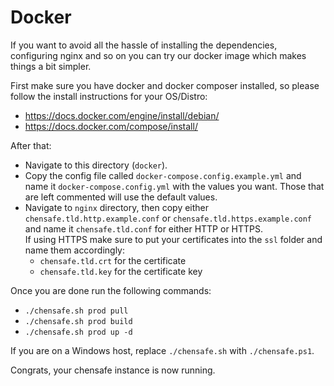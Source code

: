 # Docker

If you want to avoid all the hassle of installing the dependencies, configuring nginx and so on you can try our docker image which makes things a bit simpler.

First make sure you have docker and docker composer installed, so please follow the install instructions for your OS/Distro:
- https://docs.docker.com/engine/install/debian/
- https://docs.docker.com/compose/install/

After that:
- Navigate to this directory (`docker`).
- Copy the config file called `docker-compose.config.example.yml` and name it `docker-compose.config.yml` with the values you want. Those that are left commented will use the default values.
- Navigate to `nginx` directory, then copy either `chensafe.tld.http.example.conf` or `chensafe.tld.https.example.conf` and name it `chensafe.tld.conf` for either HTTP or HTTPS.  
  If using HTTPS make sure to put your certificates into the `ssl` folder and name them accordingly:
  - `chensafe.tld.crt` for the certificate
  - `chensafe.tld.key` for the certificate key

Once you are done run the following commands:

- `./chensafe.sh prod pull`
- `./chensafe.sh prod build`
- `./chensafe.sh prod up -d`

If you are on a Windows host, replace `./chensafe.sh` with `./chensafe.ps1`.

Congrats, your chensafe instance is now running.
